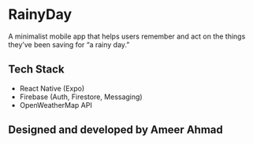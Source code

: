 # RainyDay

A minimalist mobile app that helps users remember and act on the things they’ve been saving for “a rainy day.”

## Tech Stack
- React Native (Expo)
- Firebase (Auth, Firestore, Messaging)
- OpenWeatherMap API

## Designed and developed by Ameer Ahmad